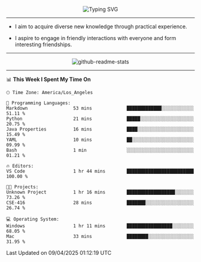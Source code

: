 <p align="center">
  <img src="https://readme-typing-svg.demolab.com?font=Fira+Code&weight=500&size=32&duration=2500&pause=1600&center=true&vCenter=true&random=false&width=1024&height=64&lines=Hi+there+%F0%9F%91%8B;I'm+delighted+you+could+make+it+here+%F0%9F%8E%89;I'm+Harry%2C+a+college+student+still+finding+my+way" alt="Typing SVG" />
</p>


---


- I aim to acquire diverse new knowledge through practical experience.

- I aspire to engage in friendly interactions with everyone and form interesting friendships.


---


<p align="center">
  <img src="https://github-readme-stats.vercel.app/api?username=Harry-Jing&show_icons=true" alt="github-readme-stats"/>
</p>


---

<!--START_SECTION:waka-->
📊 **This Week I Spent My Time On** 

```text
🕑︎ Time Zone: America/Los_Angeles

💬 Programming Languages: 
Markdown                 53 mins             █████████████░░░░░░░░░░░░   51.11 % 
Python                   21 mins             █████░░░░░░░░░░░░░░░░░░░░   20.75 % 
Java Properties          16 mins             ████░░░░░░░░░░░░░░░░░░░░░   15.49 % 
YAML                     10 mins             ██░░░░░░░░░░░░░░░░░░░░░░░   09.99 % 
Bash                     1 min               ░░░░░░░░░░░░░░░░░░░░░░░░░   01.21 % 

🔥 Editors: 
VS Code                  1 hr 44 mins        █████████████████████████   100.00 % 

🐱‍💻 Projects: 
Unknown Project          1 hr 16 mins        ██████████████████░░░░░░░   73.26 % 
CSE-416                  28 mins             ███████░░░░░░░░░░░░░░░░░░   26.74 % 

💻 Operating System: 
Windows                  1 hr 11 mins        █████████████████░░░░░░░░   68.05 % 
Mac                      33 mins             ████████░░░░░░░░░░░░░░░░░   31.95 % 
```


 Last Updated on 09/04/2025 01:12:19 UTC
<!--END_SECTION:waka-->
